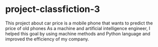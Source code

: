 # project-classfiction-3

This project about car price is a mobile phone that wants to predict the price of old phones
As a machine and artificial intelligence engineer, I helped this goal by using machine methods and Python language and improved the efficiency of my company.


